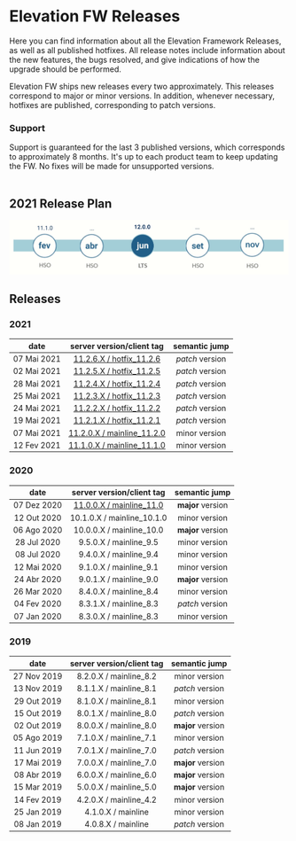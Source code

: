 # Elevation FW Releases

Here you can find information about all the Elevation Framework Releases, as well as all published hotfixes.
All release notes include information about the new features, the bugs resolved, and give indications of how the upgrade should be performed.

Elevation FW ships new releases every two approximately. This releases correspond to major or minor versions.
In addition, whenever necessary, hotfixes are published, corresponding to patch versions.

### Support
Support is guaranteed for the last 3 published versions, which corresponds to approximately 8 months.
It's up to each product team to keep updating the FW. No fixes will be made for unsupported versions.
<br/><br/>

## 2021 Release Plan

<img src="./images/releasePlan2021.jpg" width="800">

## Releases

### **2021**

| date | server version/client tag | semantic jump |
| :---: | :---: | :---: |
| 07 Mai 2021 | [11.2.6.X / hotfix_11.2.6](./11.2.0.X/README.md#hotfix-1126-07-jun-2021)   | _patch_ version |
| 02 Mai 2021 | [11.2.5.X / hotfix_11.2.5](./11.2.0.X/README.md#hotfix-1125-02-jun-2021)   | _patch_ version |
| 28 Mai 2021 | [11.2.4.X / hotfix_11.2.4](./11.2.0.X/README.md#hotfix-1124-28-mai-2021)   | _patch_ version |
| 25 Mai 2021 | [11.2.3.X / hotfix_11.2.3](./11.2.0.X/README.md#hotfix-1123-25-mai-2021)   | _patch_ version |
| 24 Mai 2021 | [11.2.2.X / hotfix_11.2.2](./11.2.0.X/README.md#hotfix-1122-24-mai-2021)   | _patch_ version |
| 19 Mai 2021 | [11.2.1.X / hotfix_11.2.1](./11.2.0.X/README.md#hotfix-1121-15-mai-2021)   | _patch_ version |
| 07 Mai 2021 | [11.2.0.X / mainline_11.2.0](./11.2.0.X/README.md)                         | minor version   |
| 12 Fev 2021 | [11.1.0.X / mainline_11.1.0](./11.1.0.X/README.md)                         | minor version   |

### **2020**

| date | server version/client tag | semantic jump |
| :---: | :---: | :---: |
| 07 Dez 2020 | [11.0.0.X / mainline_11.0](./11.0.0.X/README.md)           | **major** version |
| 12 Out 2020 | 10.1.0.X / mainline_10.1.0                                 | minor version |
| 06 Ago 2020 | 10.0.0.X / mainline_10.0                                   | **major** version |
| 28 Jul 2020 | 9.5.0.X / mainline_9.5                                     | minor version |
| 08 Jul 2020 | 9.4.0.X / mainline_9.4                                     | minor version |
| 12 Mai 2020 | 9.1.0.X / mainline_9.1                                     | minor version |
| 24 Abr 2020 | 9.0.1.X / mainline_9.0                                     | **major** version |
| 26 Mar 2020 | 8.4.0.X / mainline_8.4                                     | minor version |
| 04 Fev 2020 | 8.3.1.X / mainline_8.3                                     | _patch_ version |
| 07 Jan 2020 | 8.3.0.X / mainline_8.3                                     | minor version |

### **2019**

| date | server version/client tag | semantic jump |
| :---: | :---: | :---: |
| 27 Nov 2019 | 8.2.0.X / mainline_8.2                                     | minor version |
| 13 Nov 2019 | 8.1.1.X / mainline_8.1                                     | _patch_ version |
| 29 Out 2019 | 8.1.0.X / mainline_8.1                                     | minor version |
| 15 Out 2019 | 8.0.1.X / mainline_8.0                                     | _patch_ version |
| 02 Out 2019 | 8.0.0.X / mainline_8.0                                     | **major** version |
| 05 Ago 2019 | 7.1.0.X / mainline_7.1                                     | minor version |
| 11 Jun 2019 | 7.0.1.X / mainline_7.0                                     | _patch_ version |
| 17 Mai 2019 | 7.0.0.X / mainline_7.0                                     | **major** version |
| 08 Abr 2019 | 6.0.0.X / mainline_6.0                                     | **major** version |
| 15 Mar 2019 | 5.0.0.X / mainline_5.0                                     | **major** version |
| 14 Fev 2019 | 4.2.0.X / mainline_4.2                                     | minor version |
| 25 Jan 2019 | 4.1.0.X / mainline                                         | minor version |
| 08 Jan 2019 | 4.0.8.X / mainline                                         | _patch_ version |
<br/><br/>

